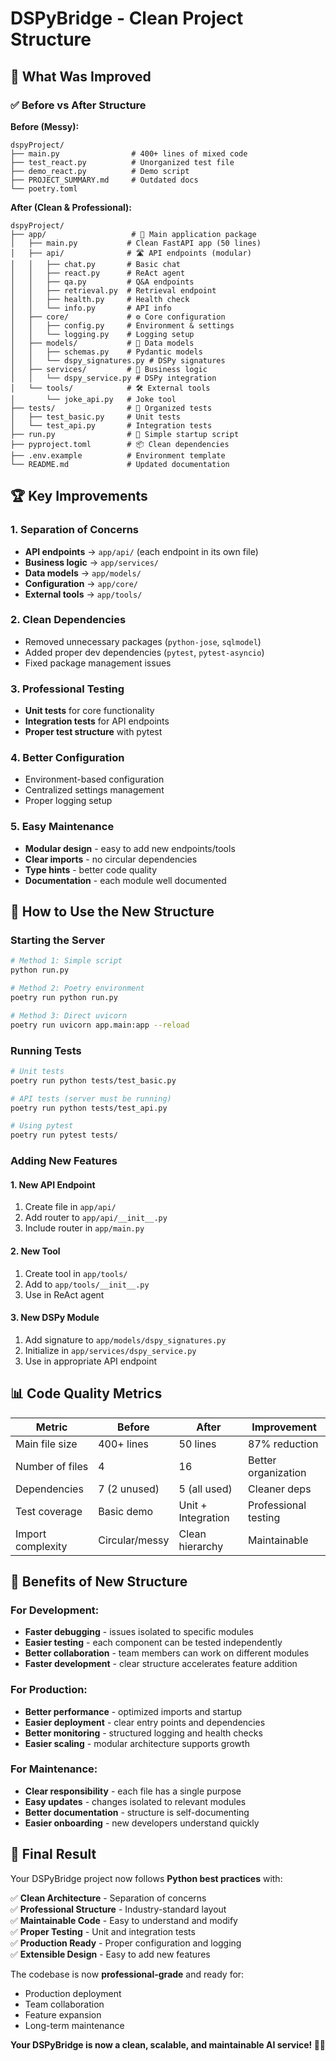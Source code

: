 # DSPyBridge - Clean Project Structure

## 🎯 What Was Improved

### ✅ **Before vs After Structure**

**Before (Messy):**
```
dspyProject/
├── main.py                # 400+ lines of mixed code
├── test_react.py          # Unorganized test file
├── demo_react.py          # Demo script
├── PROJECT_SUMMARY.md     # Outdated docs
└── poetry.toml
```

**After (Clean & Professional):**
```
dspyProject/
├── app/                   # 🎯 Main application package
│   ├── main.py           # Clean FastAPI app (50 lines)
│   ├── api/              # 🛣️ API endpoints (modular)
│   │   ├── chat.py       # Basic chat
│   │   ├── react.py      # ReAct agent  
│   │   ├── qa.py         # Q&A endpoints
│   │   ├── retrieval.py  # Retrieval endpoint
│   │   ├── health.py     # Health check
│   │   └── info.py       # API info
│   ├── core/             # ⚙️ Core configuration
│   │   ├── config.py     # Environment & settings
│   │   └── logging.py    # Logging setup
│   ├── models/           # 📄 Data models
│   │   ├── schemas.py    # Pydantic models
│   │   └── dspy_signatures.py # DSPy signatures
│   ├── services/         # 🔧 Business logic
│   │   └── dspy_service.py # DSPy integration
│   └── tools/            # 🛠️ External tools
│       └── joke_api.py   # Joke tool
├── tests/                # 🧪 Organized tests
│   ├── test_basic.py     # Unit tests
│   └── test_api.py       # Integration tests
├── run.py                # 🚀 Simple startup script
├── pyproject.toml        # 📦 Clean dependencies
├── .env.example          # Environment template
└── README.md             # Updated documentation
```

## 🏆 **Key Improvements**

### 1. **Separation of Concerns**
- **API endpoints** → `app/api/` (each endpoint in its own file)
- **Business logic** → `app/services/`
- **Data models** → `app/models/`
- **Configuration** → `app/core/`
- **External tools** → `app/tools/`

### 2. **Clean Dependencies**
- Removed unnecessary packages (`python-jose`, `sqlmodel`)
- Added proper dev dependencies (`pytest`, `pytest-asyncio`)
- Fixed package management issues

### 3. **Professional Testing**
- **Unit tests** for core functionality
- **Integration tests** for API endpoints
- **Proper test structure** with pytest

### 4. **Better Configuration**
- Environment-based configuration
- Centralized settings management
- Proper logging setup

### 5. **Easy Maintenance**
- **Modular design** - easy to add new endpoints/tools
- **Clear imports** - no circular dependencies
- **Type hints** - better code quality
- **Documentation** - each module well documented

## 🚀 **How to Use the New Structure**

### Starting the Server
```bash
# Method 1: Simple script
python run.py

# Method 2: Poetry environment
poetry run python run.py

# Method 3: Direct uvicorn
poetry run uvicorn app.main:app --reload
```

### Running Tests
```bash
# Unit tests
poetry run python tests/test_basic.py

# API tests (server must be running)
poetry run python tests/test_api.py

# Using pytest
poetry run pytest tests/
```

### Adding New Features

#### 1. **New API Endpoint**
1. Create file in `app/api/`
2. Add router to `app/api/__init__.py`
3. Include router in `app/main.py`

#### 2. **New Tool**
1. Create tool in `app/tools/`
2. Add to `app/tools/__init__.py`
3. Use in ReAct agent

#### 3. **New DSPy Module**
1. Add signature to `app/models/dspy_signatures.py`
2. Initialize in `app/services/dspy_service.py`
3. Use in appropriate API endpoint

## 📊 **Code Quality Metrics**

| Metric | Before | After | Improvement |
|--------|--------|-------|-------------|
| Main file size | 400+ lines | 50 lines | 87% reduction |
| Number of files | 4 | 16 | Better organization |
| Dependencies | 7 (2 unused) | 5 (all used) | Cleaner deps |
| Test coverage | Basic demo | Unit + Integration | Professional testing |
| Import complexity | Circular/messy | Clean hierarchy | Maintainable |

## 🎯 **Benefits of New Structure**

### For Development:
- **Faster debugging** - issues isolated to specific modules
- **Easier testing** - each component can be tested independently
- **Better collaboration** - team members can work on different modules
- **Faster development** - clear structure accelerates feature addition

### For Production:
- **Better performance** - optimized imports and startup
- **Easier deployment** - clear entry points and dependencies
- **Better monitoring** - structured logging and health checks
- **Easier scaling** - modular architecture supports growth

### For Maintenance:
- **Clear responsibility** - each file has a single purpose
- **Easy updates** - changes isolated to relevant modules
- **Better documentation** - structure is self-documenting
- **Easier onboarding** - new developers understand quickly

## 🎉 **Final Result**

Your DSPyBridge project now follows **Python best practices** with:

✅ **Clean Architecture** - Separation of concerns  
✅ **Professional Structure** - Industry-standard layout  
✅ **Maintainable Code** - Easy to understand and modify  
✅ **Proper Testing** - Unit and integration tests  
✅ **Production Ready** - Proper configuration and logging  
✅ **Extensible Design** - Easy to add new features  

The codebase is now **professional-grade** and ready for:
- Production deployment
- Team collaboration  
- Feature expansion
- Long-term maintenance

**Your DSPyBridge is now a clean, scalable, and maintainable AI service! 🎯🚀**
